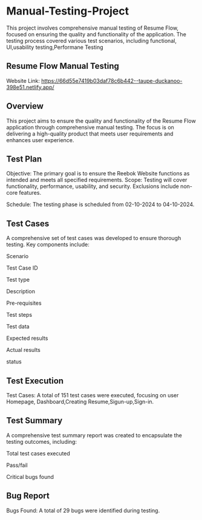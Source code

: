 # Manual-Testing-Project
This project involves comprehensive manual testing of Resume Flow, focused on ensuring the quality and functionality of the application. The testing process covered various test scenarios, including functional, UI,usability testing,Performane Testing

## Resume Flow Manual Testing
Website Link:
https://66d55e7419b03daf78c6b442--taupe-duckanoo-398e51.netlify.app/

## Overview

This project aims to ensure the quality and functionality of the Resume Flow  application through comprehensive manual testing. The focus is on delivering a high-quality product that meets user requirements and enhances user experience.

## Test Plan
Objective: The primary goal is to ensure the Reebok Website functions as intended and meets all specified requirements.
Scope: Testing will cover functionality, performance, usability, and security. Exclusions include non-core features.

Schedule: The testing phase is scheduled from 02-10-2024 to 04-10-2024.

## Test Cases
A comprehensive set of test cases was developed to ensure thorough testing. Key components include:

Scenario 

Test Case ID

Test type

Description

Pre-requisites

Test steps

Test data

Expected results

Actual results

status

## Test Execution

Test Cases: A total of 151 test cases were executed, focusing on user Homepage, Dashboard,Creating Resume,Sigun-up,Sign-in.


## Test Summary

A comprehensive test summary report was created to encapsulate the testing outcomes, including:

Total test cases executed

Pass/fail 

Critical bugs found

## Bug Report

Bugs Found: A total of 29 bugs were identified during testing.





